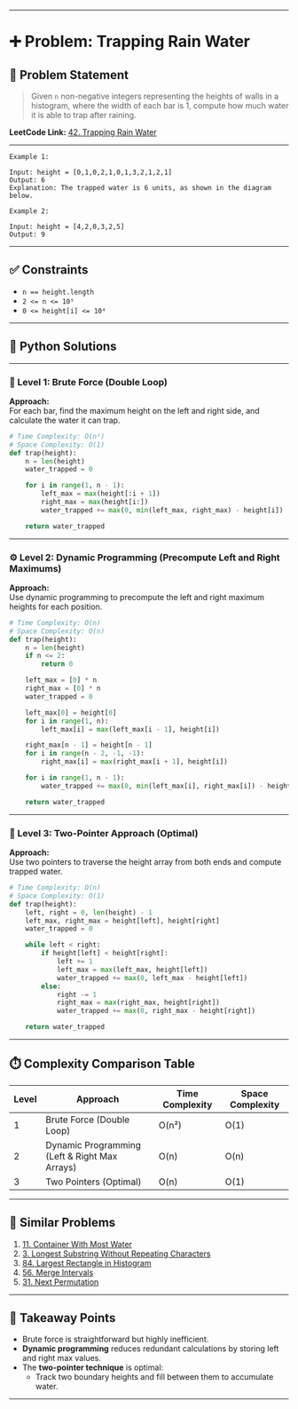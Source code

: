 
---

# ➕ Problem: Trapping Rain Water

## 📘 Problem Statement

> Given `n` non-negative integers representing the heights of walls in a histogram, where the width of each bar is 1, compute how much water it is able to trap after raining.

**LeetCode Link:** [42. Trapping Rain Water](https://leetcode.com/problems/trapping-rain-water/)

---

```
Example 1:

Input: height = [0,1,0,2,1,0,1,3,2,1,2,1]  
Output: 6  
Explanation: The trapped water is 6 units, as shown in the diagram below.

Example 2:

Input: height = [4,2,0,3,2,5]  
Output: 9
```

---

## ✅ Constraints

- `n == height.length`
- `2 <= n <= 10⁵`
- `0 <= height[i] <= 10⁴`

---

## 🧠 Python Solutions

---

### 🧪 Level 1: Brute Force (Double Loop)

**Approach:**  
For each bar, find the maximum height on the left and right side, and calculate the water it can trap.

```python
# Time Complexity: O(n²)
# Space Complexity: O(1)
def trap(height):
    n = len(height)
    water_trapped = 0

    for i in range(1, n - 1):
        left_max = max(height[:i + 1])
        right_max = max(height[i:])
        water_trapped += max(0, min(left_max, right_max) - height[i])

    return water_trapped
```

---

### ⚙️ Level 2: Dynamic Programming (Precompute Left and Right Maximums)

**Approach:**  
Use dynamic programming to precompute the left and right maximum heights for each position.

```python
# Time Complexity: O(n)
# Space Complexity: O(n)
def trap(height):
    n = len(height)
    if n <= 2:
        return 0

    left_max = [0] * n
    right_max = [0] * n
    water_trapped = 0

    left_max[0] = height[0]
    for i in range(1, n):
        left_max[i] = max(left_max[i - 1], height[i])

    right_max[n - 1] = height[n - 1]
    for i in range(n - 2, -1, -1):
        right_max[i] = max(right_max[i + 1], height[i])

    for i in range(1, n - 1):
        water_trapped += max(0, min(left_max[i], right_max[i]) - height[i])

    return water_trapped
```

---

### 🚀 Level 3: Two-Pointer Approach (Optimal)

**Approach:**  
Use two pointers to traverse the height array from both ends and compute trapped water.

```python
# Time Complexity: O(n)
# Space Complexity: O(1)
def trap(height):
    left, right = 0, len(height) - 1
    left_max, right_max = height[left], height[right]
    water_trapped = 0

    while left < right:
        if height[left] < height[right]:
            left += 1
            left_max = max(left_max, height[left])
            water_trapped += max(0, left_max - height[left])
        else:
            right -= 1
            right_max = max(right_max, height[right])
            water_trapped += max(0, right_max - height[right])

    return water_trapped
```

---

## ⏱️ Complexity Comparison Table

| Level | Approach                         | Time Complexity | Space Complexity |
|-------|----------------------------------|-----------------|------------------|
| 1     | Brute Force (Double Loop)        | O(n²)           | O(1)             |
| 2     | Dynamic Programming (Left & Right Max Arrays) | O(n) | O(n)             |
| 3     | Two Pointers (Optimal)           | O(n)            | O(1)             |

---

## 🔗 Similar Problems

1. [11. Container With Most Water](https://leetcode.com/problems/container-with-most-water/)
2. [3. Longest Substring Without Repeating Characters](https://leetcode.com/problems/longest-substring-without-repeating-characters/)
3. [84. Largest Rectangle in Histogram](https://leetcode.com/problems/largest-rectangle-in-histogram/)
4. [56. Merge Intervals](https://leetcode.com/problems/merge-intervals/)
5. [31. Next Permutation](https://leetcode.com/problems/next-permutation/)

---

## 📌 Takeaway Points

- Brute force is straightforward but highly inefficient.
- **Dynamic programming** reduces redundant calculations by storing left and right max values.
- The **two-pointer technique** is optimal:
  - Track two boundary heights and fill between them to accumulate water.

---
